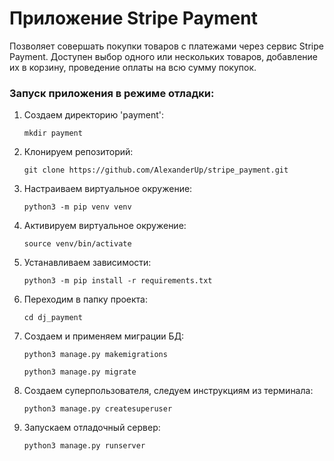 # Приложение Stripe Payment

Позволяет совершать покупки товаров с платежами через сервис Stripe Payment. Доступен выбор одного или нескольких товаров, добавление их в корзину, проведение оплаты на всю сумму покупок.


### Запуск приложения в режиме отладки:

1. Создаем директорию 'payment':

    ```mkdir payment```

2. Клонируем репозиторий:

    ```git clone https://github.com/AlexanderUp/stripe_payment.git```

3. Настраиваем виртуальное окружение:

    ```python3 -m pip venv venv```

6. Активируем виртуальное окружение:

    ```source venv/bin/activate```

5. Устанавливаем зависимости:

    ```python3 -m pip install -r requirements.txt```

6. Переходим в папку проекта:

    ```cd dj_payment```

7. Создаем и применяем миграции БД:

    ```python3 manage.py makemigrations```

    ```python3 manage.py migrate```

8. Создаем суперпользователя, следуем инструкциям из терминала:

    ```python3 manage.py createsuperuser```

9. Запускаем отладочный сервер:

    ```python3 manage.py runserver```

